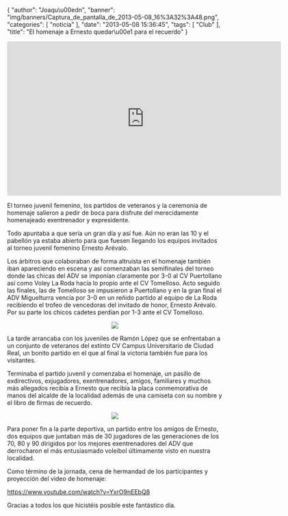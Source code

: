 {
  "author": "Joaqu\u00edn", 
  "banner": "img/banners/Captura_de_pantalla_de_2013-05-08_16%3A32%3A48.png", 
  "categories": [
    "noticia"
  ], 
  "date": "2013-05-08 15:36:45", 
  "tags": [
    "Club"
  ], 
  "title": "El homenaje a Ernesto quedar\u00e1 para el recuerdo"
}

<iframe width="640" height="360" src="http://www.youtube.com/embed/YxrO9nEEbQ8" frameborder="0" allowfullscreen></iframe>

El torneo juvenil femenino, los partidos de veteranos y la ceremonia de homenaje salieron a pedir de boca para disfrute del merecidamente homenajeado exentrenador y expresidente.

Todo apuntaba a que sería un gran día y así fue. Aún no eran las 10 y el pabellón ya estaba abierto para que fuesen llegando los equipos invitados al torneo juvenil femenino Ernesto Arévalo.

Los árbitros que colaboraban de forma altruista en el homenaje también iban apareciendo en escena y así comenzaban las semifinales del torneo donde las chicas del ADV se imponían claramente por 3-0 al CV Puertollano así como Voley La Roda hacía lo propio ante el CV Tomelloso. Acto seguido las finales, las de Tomelloso se impusieron a Puertollano y en la gran final el ADV Miguelturra vencía por 3-0 en un reñido partido al equipo de La Roda recibiendo el trofeo de vencedoras del invitado de honor, Ernesto Arévalo. Por su parte los chicos cadetes perdían por 1-3 ante el CV Tomelloso.

<center>
<img src="http://www.advmiguelturra.org/img/banners/noticiaweb_0.png"/> </center> 

La tarde arrancaba con los juveniles de Ramón López que se enfrentaban a un conjunto de veteranos del extinto CV Campus Universitario de Ciudad Real, un bonito partido en el que al final la victoria también fue para los visitantes.

Terminaba el partido juvenil y comenzaba el homenaje, un pasillo de exdirectivos, exjugadores, exentrenadores, amigos, familiares y muchos más allegados recibía a Ernesto que recibía la placa conmemorativa de manos del alcalde de la localidad además de una camiseta con su nombre y el libro de firmas de recuerdo.

<center>
<img src="http://www.advmiguelturra.org/img/banners/Captura%20de%20pantalla%20de%202013-05-08%2016%3A32%3A48.png"/> </center> 

Para poner fin a la parte deportiva, un partido entre los amigos de Ernesto, dos equipos que juntaban más de 30 jugadores de las generaciones de los 70, 80 y 90 dirigidos por los mejores exentrenadores del ADV que derrocharon el más entusiasmado voleibol últimamente visto en nuestra localidad.

Como término de la jornada, cena de hermandad de los participantes y proyección del video de homenaje:

https://www.youtube.com/watch?v=YxrO9nEEbQ8

Gracias a todos los que hicistéis posible este fantástico día.

